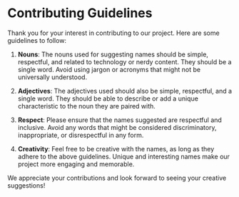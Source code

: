 
# Contributing Guidelines

Thank you for your interest in contributing to our project. Here are some guidelines to follow:

1. **Nouns**: The nouns used for suggesting names should be simple, respectful, and related to technology or nerdy content. They should be a single word. Avoid using jargon or acronyms that might not be universally understood.

2. **Adjectives**: The adjectives used should also be simple, respectful, and a single word. They should be able to describe or add a unique characteristic to the noun they are paired with.

3. **Respect**: Please ensure that the names suggested are respectful and inclusive. Avoid any words that might be considered discriminatory, inappropriate, or disrespectful in any form.

4. **Creativity**: Feel free to be creative with the names, as long as they adhere to the above guidelines. Unique and interesting names make our project more engaging and memorable.

We appreciate your contributions and look forward to seeing your creative suggestions!



